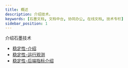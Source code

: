 ```yaml
---
title: 概述
description: 介绍技术。
keywords: [石墨文档, 文档中台, 协同办公, 在线文档, 技术专栏]
sidebar_position: 1
---
```

介绍石墨技术
* [稳定性-介绍](./sla/1_overview.md)
* [稳定性-运行观测](./sla/2_monitor.md)
* [稳定性-后端指标介绍](./sla/be_monitor.md)

